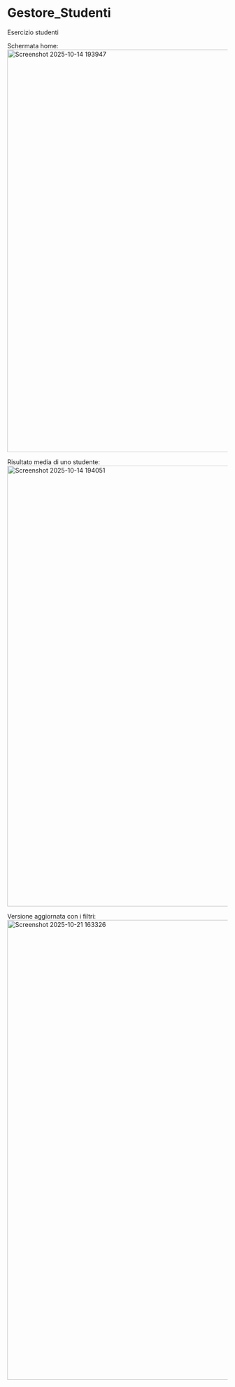 # Gestore_Studenti
Esercizio studenti




Schermata home:
<img width="1919" height="920" alt="Screenshot 2025-10-14 193947" src="https://github.com/user-attachments/assets/eec2906a-debd-4d1f-b5d6-ae5d36491578" />





Risultato media di uno studente:
<img width="1919" height="1007" alt="Screenshot 2025-10-14 194051" src="https://github.com/user-attachments/assets/e0fbc7ac-915b-4a99-b09e-274b3033b652" />






Versione aggiornata con i filtri:
<img width="1919" height="1051" alt="Screenshot 2025-10-21 163326" src="https://github.com/user-attachments/assets/fcb24163-f752-4f39-96e3-c484d60ccf96" />




